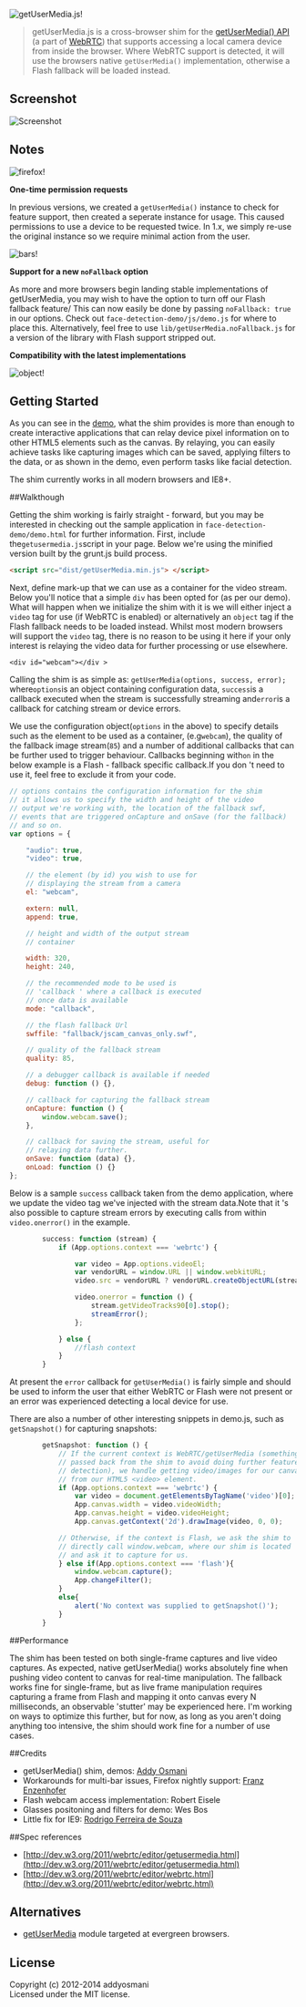 ![getUserMedia.js!](https://github.com/addyosmani/getUserMedia.js/raw/gh-pages/media/logo.png)

> getUserMedia.js is a cross-browser shim for the [getUserMedia() API](http://dev.w3.org/2011/webrtc/editor/getusermedia.html) (a part of [WebRTC](http://www.webrtc.org/)) that supports accessing a local camera device from inside the browser. Where WebRTC support is detected, it will use the browsers native ```getUserMedia()``` implementation, otherwise a Flash fallback will be loaded instead.

## Screenshot

![Screenshot](http://f.cl.ly/items/3U3m381z0J3L3a1S0o2Y/Screen%20Shot%202012-04-21%20at%2009.50.37.png)

## Notes

![firefox!](https://github.com/addyosmani/getUserMedia.js/raw/gh-pages/media/firefox.jpg)

**One-time permission requests**

In previous versions, we created a `getUserMedia()` instance to check for feature support, then created a seperate instance for usage. This caused permissions to use a device to be requested twice. In 1.x, we simply re-use the original instance so we require minimal action from the user.

![bars!](https://github.com/addyosmani/getUserMedia.js/raw/gh-pages/media/bars.jpg)

**Support for a new `noFallback` option**

As more and more browsers begin landing stable implementations of getUserMedia, you may wish to have the option to turn off our Flash fallback feature/ This can now easily be done by passing `noFallback: true` in our options. Check out `face-detection-demo/js/demo.js` for where to place this. Alternatively, feel free to use `lib/getUserMedia.noFallback.js` for a version of the library with Flash support stripped out.

**Compatibility with the latest implementations**

![object!](https://github.com/addyosmani/getUserMedia.js/raw/gh-pages/media/object.jpg)


## Getting Started

As you can see in the [demo](http://addyosmani.github.com/getUserMedia.js/face-detection-demo/index.html), what the shim provides is more than enough to create interactive applications that can relay device pixel information on to other HTML5 elements such as the canvas. By relaying, you can easily achieve tasks like capturing images which can be saved, applying filters to the data, or as shown in the demo, even perform tasks like facial detection.

The shim currently works in all modern browsers and IE8+.

##Walkthough

Getting the shim working is fairly straight - forward, but you may be interested in checking out the sample application in `face-detection-demo/demo.html` for further information. First, include the```getusermedia.js```script in your page. Below we're using the minified version built by the grunt.js build process.

```html
<script src="dist/getUserMedia.min.js"> </script>
```

Next, define mark-up that we can use as a container for the video stream. Below you'll notice that a simple ```div``` has been opted for (as per our demo). What will happen when we initialize the shim with it is we will either inject a ```video``` tag for use (if WebRTC is enabled) or alternatively an ```object``` tag if the Flash fallback needs to be loaded instead. Whilst most modern browsers will support the ```video``` tag, there is no reason to be using it here if your only interest is relaying the video data for further processing or use elsewhere.

```
<div id="webcam"></div > 
```

Calling the shim is as simple as: ```getUserMedia(options, success, error);``` where```options```is an object containing configuration data, ```success```is a callback executed when the stream is successfully streaming and```error```is a callback for catching stream or device errors.

We use the configuration object(```options``` in the above) to specify details such as the element to be used as a container, (e.g```webcam```), the quality of the fallback image stream(```85```) and a number of additional callbacks that can be further used to trigger behaviour. Callbacks beginning with```on``` in the below example is a Flash - fallback specific callback.If you don 't need to use it, feel free to exclude it from your code. 

```javascript
// options contains the configuration information for the shim
// it allows us to specify the width and height of the video
// output we're working with, the location of the fallback swf,
// events that are triggered onCapture and onSave (for the fallback)
// and so on.
var options = {

	"audio": true,
	"video": true,

	// the element (by id) you wish to use for 
	// displaying the stream from a camera
	el: "webcam",

	extern: null,
	append: true,

	// height and width of the output stream
	// container

	width: 320,
	height: 240,

	// the recommended mode to be used is 
	// 'callback ' where a callback is executed 
	// once data is available
	mode: "callback",

	// the flash fallback Url
	swffile: "fallback/jscam_canvas_only.swf",

	// quality of the fallback stream
	quality: 85,

	// a debugger callback is available if needed
	debug: function () {},

	// callback for capturing the fallback stream
	onCapture: function () {
		window.webcam.save();
	},

	// callback for saving the stream, useful for
	// relaying data further.
	onSave: function (data) {},
	onLoad: function () {}
};
```

Below is a sample ```success``` callback taken from the demo application, where we update the video tag we've injected with the stream data.Note that it 's also possible to capture stream errors by executing calls from within ```video.onerror()``` in the example.

```javascript
		success: function (stream) {
			if (App.options.context === 'webrtc') {

				var video = App.options.videoEl;
				var vendorURL = window.URL || window.webkitURL;
				video.src = vendorURL ? vendorURL.createObjectURL(stream) : stream;

				video.onerror = function () {
					stream.getVideoTracks90[0].stop();
					streamError();
				};

			} else {
				//flash context
			}
		}
```

At present the ```error``` callback for ```getUserMedia()``` is fairly simple and should be used to inform the user that either WebRTC or Flash were not present or an error was experienced detecting a local device for use.

There are also a number of other interesting snippets in demo.js, such as `getSnapshot()` for capturing snapshots:

```javascript
		getSnapshot: function () {
			// If the current context is WebRTC/getUserMedia (something
			// passed back from the shim to avoid doing further feature
			// detection), we handle getting video/images for our canvas 
			// from our HTML5 <video> element.
			if (App.options.context === 'webrtc') {
				var video = document.getElementsByTagName('video')[0]; 
				App.canvas.width = video.videoWidth;
				App.canvas.height = video.videoHeight;
				App.canvas.getContext('2d').drawImage(video, 0, 0);

			// Otherwise, if the context is Flash, we ask the shim to
			// directly call window.webcam, where our shim is located
			// and ask it to capture for us.
			} else if(App.options.context === 'flash'){
				window.webcam.capture();
				App.changeFilter();
			}
			else{
				alert('No context was supplied to getSnapshot()');
			}
		}
```

##Performance

The shim has been tested on both single-frame captures and live video captures. As expected, native getUserMedia() works absolutely fine when pushing video content to canvas for real-time manipulation. The fallback works fine for single-frame, but as live frame manipulation requires capturing a frame from Flash and mapping it onto canvas every N milliseconds, an observable 'stutter' may be experienced here. I'm working on ways to optimize this further, but for now, as long as you aren't doing anything too intensive, the shim should work fine for a number of use cases.


##Credits

* getUserMedia() shim, demos: [Addy Osmani](http://github.com/addyosmani)
* Workarounds for multi-bar issues, Firefox nightly support: [Franz Enzenhofer](http://github.com/franzenzenhofer)
* Flash webcam access implementation: Robert Eisele
* Glasses positoning and filters for demo: Wes Bos
* Little fix for IE9: [Rodrigo Ferreira de Souza](http://github.com/rodfersou)


##Spec references 

* [http://dev.w3.org/2011/webrtc/editor/getusermedia.html](http://dev.w3.org/2011/webrtc/editor/getusermedia.html)
* [http://dev.w3.org/2011/webrtc/editor/webrtc.html](http://dev.w3.org/2011/webrtc/editor/webrtc.html)

## Alternatives

* [getUserMedia](https://github.com/HenrikJoreteg/getUserMedia) module targeted at evergreen browsers.

## License
Copyright (c) 2012-2014 addyosmani  
Licensed under the MIT license.
